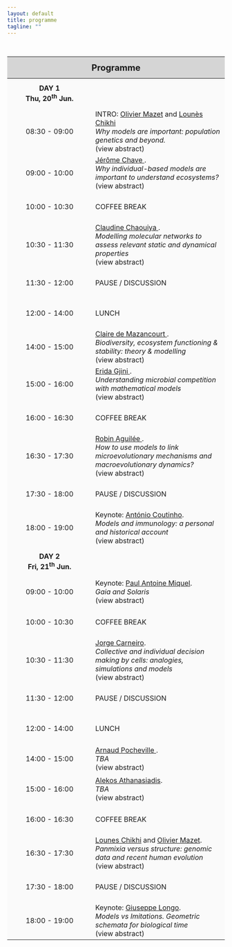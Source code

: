 ```yaml
---
layout: default
title: programme
tagline: ""
---
```


<script type="text/javascript">
function hideStuff(id) {
    // hide the element
    document.getElementById(id).style.display = 'none';

}

function showStuff(id) {
    // show the lorem ipsum text
    document.getElementById(id).style.display = 'block';

}

</script>


<script type="text/javascript">
    // Initialize Variables
    var closePopup = document.getElementById("popupclose");
    var overlay = document.getElementById("overlay");
    var popup = document.getElementById("popup");
    var button = document.getElementById("button");
    // Close Popup Event
    closePopup.onclick = function() {
        overlay.style.display = 'none';
        popup.style.display = 'none';
    };
    // Show Overlay and Popup
    function showPopup(id1, id2){
	document.getElementById(id1).style.display = 'block';
	document.getElementById(id2).style.display = 'block';
    }
    function hidePopup(id1, id2){
	document.getElementById(id1).style.display = 'none';
	document.getElementById(id2).style.display = 'none';
    }
</script>

<style>

.tableheader{
  background: #D5D5D5;
  height: 50px;
  font-size: 20px;
}

.tablerow{
  background: #FAFAFA;
  height: 70px;
}

.timedetails{
  width: 180px;
  text-align: center;
}



#overlay {
    display: none;
    position: absolute;
    top: 0;
    bottom: 0;
    background: #999;
    width: 100%;
    height: 100%;
    opacity: 0.8;
    z-index: 100;
}
.popup {
    display: none;
    position: fixed;
    top: 50%;
    left: 50%;
    background: #ededed;
    margin-left: -400px; /*Half the value of width to center div*/
    margin-top: -250px; /*Half the value of height to center div*/
    z-index: 200;
}
.popupclose {
    float: right;
    padding: 10px;
    cursor: pointer;
}
.popupcontent {
    padding: 10px;
    width: 700px;
    height: 400px;
    overflow-y: auto;
}
.popupcontrols{
    height: 30px;
    background: #d2d1d3;
}
#button {
    cursor: pointer;
}

</style>

<br/>

<table id="schedule" style="border-collapse: collapse;">
   <thead>
      <tr class="tableheader">
         <th colspan="2">Programme</th>
      </tr>
   </thead>
   <tbody>
      <tr class="tablerow">
         <td class="timedetails"><strong>DAY 1<br/> Thu, 20<sup>th</sup> Jun.</strong></td>
         <td></td>
      </tr>
      <tr class="tablerow">
         <td class="timedetails">08:30 - 09:00</td>
         <td>INTRO: <u>Olivier Mazet</u> and <u>Lounès Chikhi</u> <br/> <i>Why models are important: population genetics and beyond.</i><br> <span onclick="showPopup('popupRasmus', 'popupcloseRasmus'); return false;" style="cursor: pointer;">(view abstract)</span>
         <div id="popupRasmus" class="popup">
    <div class="popupcontrols">
        <span id="popupcloseRasmus" onclick="hidePopup('popupRasmus', 'popupcloseRasmus'); return false;" class="popupclose">x</span>
    </div>
    <div class="popupcontent">
		Abstract to be announced         
    </div>
    </div>
         </td>
      </tr>
      <tr class="tablerow">
         <td class="timedetails">09:00 - 10:00</td>
         <td><u>Jérôme Chave </u>. <br/><i>Why individual-based models are important to understand ecosystems?</i>  <br> <span onclick="showPopup('popupRasmus', 'popupcloseRasmus'); return false;" style="cursor: pointer;">(view abstract)</span>
         <div id="popupRasmus" class="popup">
    <div class="popupcontrols">
        <span id="popupcloseRasmus" onclick="hidePopup('popupRasmus', 'popupcloseRasmus'); return false;" class="popupclose">x</span>
    </div>
    <div class="popupcontent">
		Abstract to be announced         
    </div>
    </div>
         </td>
      </tr>
    <tr class="tablerow">
         <td class="timedetails">10:00 - 10:30</td>
         <td> COFFEE BREAK
         </td>
      </tr>
      <tr class="tablerow">
         <td class="timedetails">10:30 - 11:30</td>
         <td><u>Claudine Chaouiya </u>. <br/><i>Modelling molecular networks to assess relevant static and dynamical properties</i>  <br> <span onclick="showPopup('popupCChaouiya', 'popupcloseCChaouiya'); return false;" style="cursor: pointer;">(view abstract)</span>
         <div id="popupCChaouiya" class="popup">
    <div class="popupcontrols">
        <span id="popupcloseCChaouiya" onclick="hidePopup('popupCChaouiya', 'popupcloseCChaouiya'); return false;" class="popupclose">x</span>
    </div>
    <div class="popupcontent">
		Heterogeneous and complex molecular networks control cellular processes. While tremendous technical progresses led to the identification of molecular interactions, computational modelling is required to make sense of these data. I will first discuss the notion of molecular networks, the variety of related semantics, and provide a short overview of modelling approaches. I will then focus on the notion of (discrete) dynamical systems, on different types of properties and their biological relevance.
    </div>
    </div>
         </td>
      </tr>
    <tr class="tablerow">
         <td class="timedetails">11:30 - 12:00</td>
         <td> PAUSE / DISCUSSION
         </td>
      </tr>      
    <tr class="tablerow">
         <td class="timedetails">12:00 - 14:00</td>
         <td> LUNCH
         </td>
      </tr>        
      <tr class="tablerow">
         <td class="timedetails">14:00 - 15:00</td>
         <td><u>Claire de Mazancourt </u>. <br/><i>Biodiversity, ecosystem functioning & stability: theory & modelling</i>  <br> <span onclick="showPopup('popupCMazancourt', 'CMazancourt'); return false;" style="cursor: pointer;">(view abstract)</span>
         <div id="popupCMazancourt" class="popup">
    <div class="popupcontrols">
        <span id="popupcloseCMazancourt" onclick="hidePopup('popupCMazancourt', 'CMazancourt'); return false;" class="popupclose">x</span>
    </div>
    <div class="popupcontent">
		How mathematical models link with experimental data, with inputs from mathematics and physics to help us understand how biodiversity affects ecosystem functioning & stability. I’ll outline some of the research carried at the Centre for Biodiversity Theory and Modelling in Moulis.
    </div>
    </div>
         </td>
      </tr>
      <tr class="tablerow">
         <td class="timedetails">15:00 - 16:00</td>
         <td><u>Erida Gjini </u>. <br/><i>Understanding microbial competition with mathematical models</i>  <br> <span onclick="showPopup('popupRasmus', 'popupcloseRasmus'); return false;" style="cursor: pointer;">(view abstract)</span>
         <div id="popupRasmus" class="popup">
    <div class="popupcontrols">
        <span id="popupcloseRasmus" onclick="hidePopup('popupRasmus', 'popupcloseRasmus'); return false;" class="popupclose">x</span>
    </div>
    <div class="popupcontent">
		Abstract to be announced         
    </div>
    </div>
         </td>
      </tr>
    <tr class="tablerow">
         <td class="timedetails">16:00 - 16:30</td>
         <td> COFFEE BREAK
         </td>
      </tr>
      <tr class="tablerow">
         <td class="timedetails">16:30 - 17:30</td>
         <td><u>Robin Aguilée </u>. <br/><i>How to use models to link microevolutionary mechanisms and macroevolutionary dynamics?</i>  <br> <span onclick="showPopup('popupRobinAguilee', 'popupcloseRobinAguilee'); return false;" style="cursor: pointer;">(view abstract)</span>
         <div id="popupRobinAguilee" class="popup">
    <div class="popupcontrols">
        <span id="popupcloseRobinAguilee" onclick="hidePopup('popupRobinAguilee', 'popupcloseRobinAguilee'); return false;" class="popupclose">x</span>
    </div>
    <div class="popupcontent">
		Macroevolutionary patterns (e.g. rate of diversification, species-area relationship) ultimately result from microevolutionary mechanisms (competition, trait evolution, etc.). Nevertheless, the causal links between micro- and macro-timescales are usually very difficult to establish from empirical patterns. This explains why many macroevolutionary studies suggest historical scenarios compatible with the observed current patterns but do not prove that it is indeed what happened. I will discuss how models can be used to mechanistically link micro- and macroevolution. I will discuss how far such explicit link allows to establish causal relationships between microevolutionary processes and macroevolutionary patterns. I will illustrate the discussion with an individual-based model of diversification combining ecological, genetic and geographical causes of speciation and extinction, and producing macroevolutionary outputs such as phylogenetic trees.          
    </div>
    </div>
         </td>
      </tr>
    <tr class="tablerow">
         <td class="timedetails">17:30 - 18:00</td>
         <td> PAUSE / DISCUSSION
         </td>
      </tr>
      <tr class="tablerow">
         <td class="timedetails">18:00 - 19:00</td>
         <td>Keynote: <u>António Coutinho</u>. <br/><i>Models and immunology: a personal and historical account</i>  <br> <span onclick="showPopup('popupRasmus', 'popupcloseRasmus'); return false;" style="cursor: pointer;">(view abstract)</span>
         <div id="popupRasmus" class="popup">
    <div class="popupcontrols">
        <span id="popupcloseRasmus" onclick="hidePopup('popupRasmus', 'popupcloseRasmus'); return false;" class="popupclose">x</span>
    </div>
    <div class="popupcontent">
		Abstract to be announced         
    </div>
    </div>
         </td>
      </tr>
      <tr class="tablerow">
         <td class="timedetails"><strong>DAY 2<br/> Fri, 21<sup>th</sup> Jun.</strong></td>
         <td></td>
      </tr>
      <tr class="tablerow">
         <td class="timedetails">09:00 - 10:00</td>
         <td>Keynote: <u>Paul Antoine Miquel</u>. <br/><i>Gaia and Solaris</i>  <br> <span onclick="showPopup('popupPAMiquel', 'popupclosePAMiquel'); return false;" style="cursor: pointer;">(view abstract)</span>
         <div id="popupPAMiquel" class="popup">
    <div class="popupcontrols">
        <span id="popupclosePAMiquel" onclick="hidePopup('popupPAMiquel', 'popupclosePAMiquel'); return false;" class="popupclose">x</span>
    </div>
    <div class="popupcontent">
		This presentation is focused on the relation between a novel of Stanislas Lem, Solaris, and the work of the geochemist James Lovelock. Behind the strong differences between a fiction based on the rule of suspension of disbelief, and a scientific assumption compatible with the rule of truth, we will show Gaia and Solaris are based on two common philosophical statements: life must be understood, not simply at the level of the organism, but also at the level of the biosphere; and life is some kind of primitive mind without any intentional purpose, and then without consciousness. Gaia knows how to proceed in order to regulate geochemical conditions that permit its own existence, even if it cannot know that it has this ability and this skill.         
    </div>
    </div>
         </td>
      </tr>
    <tr class="tablerow">
         <td class="timedetails">10:00 - 10:30</td>
         <td> COFFEE BREAK
         </td>
      </tr>
      <tr class="tablerow">
         <td class="timedetails">10:30 - 11:30</td>
         <td><u>Jorge Carneiro</u>. <br/><i>Collective and individual decision making by cells: analogies, simulations and models</i>  <br> <span onclick="showPopup('popupRasmus', 'popupcloseRasmus'); return false;" style="cursor: pointer;">(view abstract)</span>
         <div id="popupRasmus" class="popup">
    <div class="popupcontrols">
        <span id="popupcloseRasmus" onclick="hidePopup('popupRasmus', 'popupcloseRasmus'); return false;" class="popupclose">x</span>
    </div>
    <div class="popupcontent">
		Abstract to be announced         
    </div>
    </div>
         </td>
      </tr>
    <tr class="tablerow">
         <td class="timedetails">11:30 - 12:00</td>
         <td> PAUSE / DISCUSSION
         </td>
      </tr>      
    <tr class="tablerow">
         <td class="timedetails">12:00 - 14:00</td>
         <td> LUNCH
         </td>
      </tr>        
      <tr class="tablerow">
         <td class="timedetails">14:00 - 15:00</td>
         <td><u>Arnaud Pocheville </u>. <br/><i>TBA</i>  <br> <span onclick="showPopup('popupRasmus', 'popupcloseRasmus'); return false;" style="cursor: pointer;">(view abstract)</span>
         <div id="popupRasmus" class="popup">
    <div class="popupcontrols">
        <span id="popupcloseRasmus" onclick="hidePopup('popupRasmus', 'popupcloseRasmus'); return false;" class="popupclose">x</span>
    </div>
    <div class="popupcontent">
		Abstract to be announced         
    </div>
    </div>
         </td>
      </tr>
      <tr class="tablerow">
         <td class="timedetails">15:00 - 16:00</td>
         <td><u>Alekos Athanasiadis</u>. <br/><i>TBA</i>  <br> <span onclick="showPopup('popupRasmus', 'popupcloseRasmus'); return false;" style="cursor: pointer;">(view abstract)</span>
         <div id="popupRasmus" class="popup">
    <div class="popupcontrols">
        <span id="popupcloseRasmus" onclick="hidePopup('popupRasmus', 'popupcloseRasmus'); return false;" class="popupclose">x</span>
    </div>
    <div class="popupcontent">
		Abstract to be announced         
    </div>
    </div>
         </td>
      </tr>
    <tr class="tablerow">
         <td class="timedetails">16:00 - 16:30</td>
         <td> COFFEE BREAK
         </td>
      </tr>
      <tr class="tablerow">
         <td class="timedetails">16:30 - 17:30</td>
         <td><u>Lounes Chikhi</u> and <u>Olivier Mazet</u>. <br/><i>Panmixia versus structure: genomic data and recent human evolution</i>  <br> <span onclick="showPopup('popupLounes_Mazet', 'popupcloseLounes_Mazet'); return false;" style="cursor: pointer;">(view abstract)</span>
         <div id="popupLounes_Mazet" class="popup">
    <div class="popupcontrols">
        <span id="popupcloseLounes_Mazet" onclick="hidePopup('popupLounes_Mazet', 'popupcloseLounes_Mazet'); return false;" class="popupclose">x</span>
    </div>
    <div class="popupcontent">
		Genetic and genomic data are increasingly used to reconstruct the demographic history of species. Some studies suggest that humans went through a bottleneck and expansions. Others claim that (some) humans admixed with Neanderthals. The aim of this talk is to try and discuss how the assumptions made (or the models used) by different authors may lead them to make (very different) statements on the evolution of humans, on the basis of genomic data. We will discuss in particular the importance of models that incorporate structure (the fact that mating is geographically constrained) and models that ignore structure (i.e. assume that population structure can be ignored for some inference). In a period where some studies are questioning the scenario whereby humans evolved in Africa, it is important to understand what genetic data allow to say and what they cannot allow us to say.
    </div>
    </div>
         </td>
      </tr>
    <tr class="tablerow">
         <td class="timedetails">17:30 - 18:00</td>
         <td> PAUSE / DISCUSSION
         </td>
      </tr>
      <tr class="tablerow">
         <td class="timedetails">18:00 - 19:00</td>
         <td>Keynote: <u>Giuseppe Longo</u>. <br/><i>Models vs Imitations. Geometric schemata for biological time</i>  <br> <span onclick="showPopup('popupGLongo', 'popupcloseGLongo'); return false;" style="cursor: pointer;">(view abstract)</span>
         <div id="popupGLongo" class="popup">
    <div class="popupcontrols">
        <span id="popupcloseGLongo" onclick="hidePopup('popupGLongo', 'popupcloseGLongo'); return false;" class="popupclose">x</span>
    </div>
    <div class="popupcontent">
		In his 1950, Turing proposed an "imitation game". The idea was to fool a person who, by asking questions via a teleprinter, seeks to establish whether the respondent is a woman or a machine. In no way Turing tried by this to find out how a human brain works, or to make a mathematical model of the brain. Turing's 1952 paper on morphogenesis, instead, describes a model of an action/ reaction/diffusion (non-)linear system that may allow to understand the genesis of (bio-chemical) forms. Can this help to understand today the differences between phenomenological modeling, analytic and computational simulations ? The proposal of (geometric) ''schemata'' is yet another use of mathematical tools for intelligibility which allowed us to de-spacialise biological time, in contrast to the prevailing physical modeling of time, increasingly identified with or subordinated to space, from Aristotle to Galileo and Einstein.
		<br/>

		<strong>References</strong> <br/>
		- https://www.di.ens.fr/users/longo/download.html:<br/>G. Longo.  Letter to Alan Turing.  Invited, in Theory, Culture and Society, Posthumanities Special Issue, 2018 <br/>
		- https://www.di.ens.fr/users/longo/files/Letter-to-Turing.pdf Francis Bailly, Giuseppe Longo, Maël Montévil.    A 2-dimensional Geometry for Biological Time.  In Progress in Biophysics and Molecular Biology: vol. 106, n. 3, pp. 474 – 484, 2011 <br/>
		- https://www.di.ens.fr/users/longo/files/CIM/2-dimTime.pdf
    </div>
    </div>
         </td>
      </tr>             
    </tbody>
</table>

<br/>
